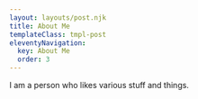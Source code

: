 ```yaml
---
layout: layouts/post.njk
title: About Me
templateClass: tmpl-post
eleventyNavigation:
  key: About Me
  order: 3
---
```


I am a person who likes various stuff and things.
